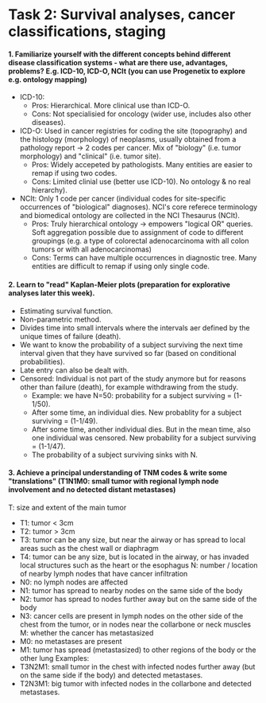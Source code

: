 # Task 2: Survival analyses, cancer classifications, staging

#### 1. Familiarize yourself with the different concepts behind different disease classification systems - what are there use, advantages, problems? E.g. ICD-10, ICD-O, NCIt (you can use Progenetix to explore e.g. ontology mapping)
* ICD-10:
  * Pros: Hierarchical. More clinical use than ICD-O.
  * Cons: Not specialisied for oncology (wider use, includes also other diseases).
* ICD-O: Used in cancer registries for coding the site (topography) and the histology (morphology) of neoplasms, usually obtained from a pathology report -> 2 codes per cancer. Mix of "biology" (i.e. tumor morphology) and "clinical" (i.e. tumor site).
  * Pros: Widely accepeted by pathologists. Many entities are easier to remap if using two codes.
  * Cons: Limited clinial use (better use ICD-10). No ontology & no real hierarchy).
* NCIt: Only 1 code per cancer (individual codes for site-specific occurrences of "biological" diagnoses). NCI's core referece terminology and biomedical ontology are collected in the NCI Thesaurus (NCIt).
  * Pros: Truly hierarchical ontology -> empowers "logical OR" queries. Soft aggregation possible due to assignment of code to different groupings (e.g. a type of colorectal adenocarcinoma with all colon tumors or with all adenocarcinomas)
  * Cons: Terms can have multiple occurrences in diagnostic tree. Many entities are difficult to remap if using only single code.


#### 2. Learn to "read" Kaplan-Meier plots (preparation for explorative analyses later this week).
* Estimating survival function.
* Non-parametric method.
* Divides time into small intervals where the intervals aer defined by the unique times of failure (death).
* We want to know the probability of a subject surviving the next time interval given that they have survived so far (based on conditional probabilities).
* Late entry can also be dealt with.
* Censored: Individual is not part of the study anymore but for reasons other than failure (death), for example withdrawing from the study.
  * Example: we have N=50: probability for a subject surviving = (1-1/50).
  * After some time, an individual dies. New probablity for a subject surviving = (1-1/49).
  * After some time, another individual dies. But in the mean time, also one individual was censored. New probability for a subject surviving = (1-1/47).
  * The probability of a subject surviving sinks with N.


#### 3. Achieve a principal understanding of TNM codes & write some "translations" (T1N1M0: small tumor with regional lymph node involvement and no detected distant metastases)
T: size and extent of the main tumor
* T1: tumor < 3cm
* T2: tumor > 3cm
* T3: tumor can be any size, but near the airway or has spread to local areas such as the chest wall or diaphragm
* T4: tumor can be any size, but is located in the airway, or has invaded local structures such as the heart or the esophagus
N: number / location of nearby lymph nodes that have cancer infiltration
* N0: no lymph nodes are affected
* N1: tumor has spread to nearby nodes on the same side of the body
* N2: tumor has spread to nodes further away but on the same side of the body
* N3: cancer cells are present in lymph nodes on the other side of the chest from the tumor, or in nodes near the collarbone or neck muscles
M: whether the cancer has metastasized
* M0: no metastases are present
* M1: tumor has spread (metastasized) to other regions of the body or the other lung
Examples:
* T3N2M1: small tumor in the chest with infected nodes further away (but on the same side if the body) and detected metastases.
* T2N3M1: big tumor with infected nodes in the collarbone and detected metastases.
